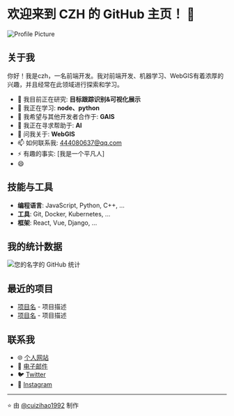 # 欢迎来到 CZH 的 GitHub 主页！ 👋

![Profile Picture](https://avatars.githubusercontent.com/u/33852089?v=4)

## 关于我

你好！我是czh，一名前端开发。我对前端开发、机器学习、WebGIS有着浓厚的兴趣，并且经常在此领域进行探索和学习。

- 🔭 我目前正在研究: **目标跟踪识别&可视化展示**
- 🌱 我正在学习: **node、python**
- 👯 我希望与其他开发者合作于: **GAIS**
- 🤔 我正在寻求帮助于: **AI**
- 💬 问我关于: **WebGIS**
- 📫 如何联系我: 444080637@qq.com
- ⚡ 有趣的事实: [我是一个平凡人]
- 😄 

## 技能与工具

- **编程语言**: JavaScript, Python, C++, ...
- **工具**: Git, Docker, Kubernetes, ...
- **框架**: React, Vue, Django, ...

## 我的统计数据

![您的名字的 GitHub 统计](https://github-readme-stats.vercel.app/api?username=cuizihao1992&show_icons=true&theme=radical)

## 最近的项目

- [项目名](项目链接) - 项目描述
- [项目名](项目链接) - 项目描述

## 联系我

- 🌐 [个人网站](您的个人网站链接)
- 📧 [电子邮件](mailto:444080637@qq.com)
- 🐦 [Twitter](https://github.com/cuizihao1992)
- 📸 [Instagram](https://github.com/cuizihao1992)

---

⭐️ 由 [@cuizihao1992](https://github.com/cuizihao1992) 制作

